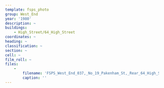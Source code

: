 ```yaml
---
template: fsps_photo
group: West_End
year: '1980'
description: ~
buildings:
    - High_Street/64_High_Street
coordinates: ~
heading: ~
classification: ~
section: ~
cell: ~
film_roll: ~
files:
    -
        filename: 'FSPS_West_End_037,_No_19_Pakenham_St,_Rear_64_High_St,_WE-2,_1980.png'
        caption: ''
---
```


